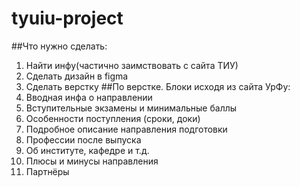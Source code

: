 # tyuiu-project

##Что нужно сделать:
1) Найти инфу(частично заимствовать с сайта ТИУ)
2) Сделать дизайн в figma
3) Сделать верстку
##По верстке. Блоки исходя из сайта УрФу:
1) Вводная инфа о направлении
2) Вступительные экзамены и минимальные баллы
3) Особенности поступления (сроки, доки)
4) Подробное описание направления подготовки
5) Профессии после выпуска
6) Об институте, кафедре и т.д.
7) Плюсы и минусы направления 
8) Партнёры
